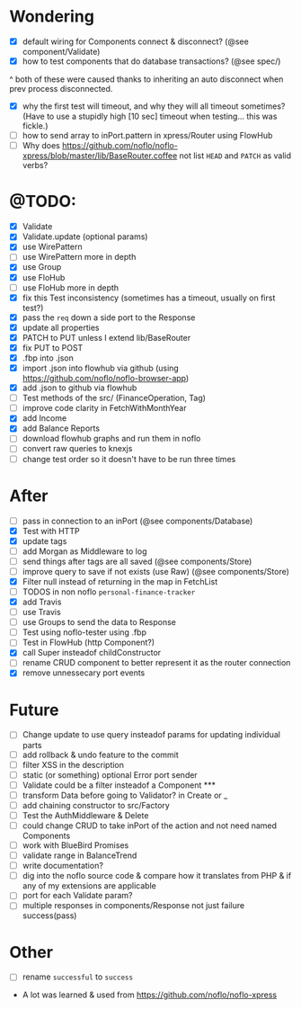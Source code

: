 # Wondering
* [x] default wiring for Components connect & disconnect? (@see component/Validate)
* [x] how to test components that do database transactions? (@see spec/)

^ both of these were caused thanks to inheriting an auto disconnect when prev process disconnected.

* [x] why the first test will timeout, and why they will all timeout sometimes? (Have to use a stupidly high [10 sec] timeout when testing... this was fickle.)
* [ ] how to send array to inPort.pattern in xpress/Router using FlowHub
* [ ] Why does https://github.com/noflo/noflo-xpress/blob/master/lib/BaseRouter.coffee not list `HEAD` and `PATCH` as valid verbs?

# @TODO:
* [x] Validate
* [x] Validate.update (optional params)
* [x] use WirePattern
* [ ] use WirePattern more in depth 
* [x] use Group
* [x] use FloHub
* [ ] use FloHub more in depth
* [x] fix this Test inconsistency (sometimes has a timeout, usually on first test?)
* [x] pass the `req` down a side port to the Response
* [x] update all properties
* [x] PATCH to PUT unless I extend lib/BaseRouter
* [x] fix PUT to POST
* [x] .fbp into .json 
* [x] import .json into flowhub via github (using https://github.com/noflo/noflo-browser-app)
* [x] add .json to github via flowhub
* [ ] Test methods of the src/ (FinanceOperation, Tag)
* [ ] improve code clarity in FetchWithMonthYear
* [x] add Income
* [x] add Balance Reports
* [ ] download flowhub graphs and run them in noflo
* [ ] convert raw queries to knexjs
* [ ] change test order so it doesn't have to be run three times

# After 
* [ ] pass in connection to an inPort (@see components/Database)
* [x] Test with HTTP
* [x] update tags
* [ ] add Morgan as Middleware to log 
* [ ] send things after tags are all saved (@see components/Store)
* [ ] improve query to save if not exists (use Raw) (@see components/Store)
* [x] Filter null instead of returning in the map in FetchList
* [ ] TODOS in non noflo `personal-finance-tracker`
* [x] add Travis
* [ ] use Travis
* [ ] use Groups to send the data to Response
* [ ] Test using noflo-tester using .fbp
* [ ] Test in FlowHub (http Component?) 
* [x] call Super insteadof childConstructor
* [ ] rename CRUD component to better represent it as the router connection
* [x] remove unnessecary port events

# Future
* [ ] Change update to use query insteadof params for updating individual parts
* [ ] add rollback & undo feature to the commit
* [ ] filter XSS in the description
* [ ] static (or something) optional Error port sender
* [ ] Validate could be a filter insteadof a Component ***
* [ ] transform Data before going to Validator? in Create or _
* [ ] add chaining constructor to src/Factory
* [ ] Test the AuthMiddleware & Delete 
* [ ] could change CRUD to take inPort of the action and not need named Components
* [ ] work with BlueBird Promises
* [ ] validate range in BalanceTrend
* [ ] write documentation?
* [ ] dig into the noflo source code & compare how it translates from PHP & if any of my extensions are applicable
* [ ] port for each Validate param?
* [ ] multiple responses in components/Response not just failure success(pass)

# Other
* [ ] rename `successful` to `success`

* A lot was learned & used from https://github.com/noflo/noflo-xpress